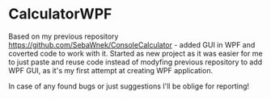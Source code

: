 # CalculatorWPF

Based on my previous repository https://github.com/SebaWnek/ConsoleCalculator - added GUI in WPF and coverted code to work with it. 
Started as new project as it was easier for me to just paste and reuse code instead of modyfing previous repository to add WPF GUI, 
as it's my first attempt at creating WPF application.

In case of any found bugs or just suggestions I'll be oblige for reporting!
